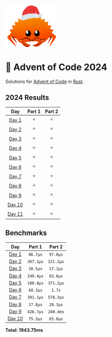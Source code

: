 <img src="./.assets/christmas_ferris.png" width="164">

# 🎄 Advent of Code 2024

Solutions for [Advent of Code](https://adventofcode.com/) in [Rust](https://www.rust-lang.org/).

<!--- advent_readme_stars table --->
## 2024 Results

| Day | Part 1 | Part 2 |
| :---: | :---: | :---: |
| [Day 1](https://adventofcode.com/2024/day/1) | ⭐ | ⭐ |
| [Day 2](https://adventofcode.com/2024/day/2) | ⭐ | ⭐ |
| [Day 3](https://adventofcode.com/2024/day/3) | ⭐ | ⭐ |
| [Day 4](https://adventofcode.com/2024/day/4) | ⭐ | ⭐ |
| [Day 5](https://adventofcode.com/2024/day/5) | ⭐ | ⭐ |
| [Day 6](https://adventofcode.com/2024/day/6) | ⭐ | ⭐ |
| [Day 7](https://adventofcode.com/2024/day/7) | ⭐ | ⭐ |
| [Day 8](https://adventofcode.com/2024/day/8) | ⭐ | ⭐ |
| [Day 9](https://adventofcode.com/2024/day/9) | ⭐ | ⭐ |
| [Day 10](https://adventofcode.com/2024/day/10) | ⭐ | ⭐ |
| [Day 11](https://adventofcode.com/2024/day/11) | ⭐ | ⭐ |
<!--- advent_readme_stars table --->

<!--- benchmarking table --->
## Benchmarks

| Day | Part 1 | Part 2 |
| :---: | :---: | :---:  |
| [Day 1](./src/bin/01.rs) | `86.7µs` | `97.0µs` |
| [Day 2](./src/bin/02.rs) | `367.1µs` | `221.2µs` |
| [Day 3](./src/bin/03.rs) | `28.5µs` | `17.1µs` |
| [Day 4](./src/bin/04.rs) | `249.4µs` | `83.0µs` |
| [Day 5](./src/bin/05.rs) | `180.8µs` | `371.2µs` |
| [Day 6](./src/bin/06.rs) | `68.3µs` | `1.7s` |
| [Day 7](./src/bin/07.rs) | `391.1µs` | `578.3µs` |
| [Day 8](./src/bin/08.rs) | `17.8µs` | `20.3µs` |
| [Day 9](./src/bin/09.rs) | `426.7µs` | `240.4ms` |
| [Day 10](./src/bin/10.rs) | `75.3µs` | `65.8µs` |

**Total: 1943.75ms**
<!--- benchmarking table --->

